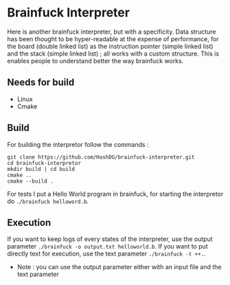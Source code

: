 # Brainfuck Interpreter
Here is another brainfuck interpreter, but with a specificity. Data structure has been thought to be hyper-readable at the expense of performance, for the board (double linked list) as the instruction pointer (simple linked list) and the stack (simple linked list) ; all works with a custom structure.
This is enables people to understand better the way brainfuck works.

## Needs for build
- Linux
- Cmake

## Build
For building the interpretor follow the commands :
```
git clone https://github.com/HashDG/brainfuck-interpreter.git
cd brainfuck-interpretor
mkdir build | cd build
cmake ..
cmake --build .
```
For tests I put a Hello World program in brainfuck, for starting the interpretor do `./brainfuck helloword.b`.

## Execution
If you want to keep logs of every states of the interpreter, use the output parameter `./brainfuck -o output.txt helloworld.b`.
If you want to put directly text for execution, use the text parameter `./brainfuck -t ++.`.
- Note : you can use the output parameter either with an input file and the text parameter

